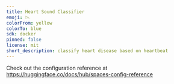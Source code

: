 ```yaml
---
title: Heart Sound Classifier
emoji: 📉
colorFrom: yellow
colorTo: blue
sdk: docker
pinned: false
license: mit
short_description: classify heart disease based on heartbeat
---
```


Check out the configuration reference at https://huggingface.co/docs/hub/spaces-config-reference
